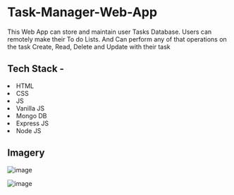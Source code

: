 # Task-Manager-Web-App
This Web App can store and maintain user Tasks Database. Users can remotely make their To do Lists. And Can perform any of that operations on the task Create, Read, Delete and Update with their task 

## Tech Stack - 
  <li> HTML</li>
    <li> CSS</li>
      <li> JS</li>
        <li>Vanilla JS</li>
          <li> Mongo DB</li>
            <li> Express JS</li>
              <li> Node JS</li>
              
              
 ## Imagery
 
![image](https://user-images.githubusercontent.com/55326824/164648435-436be419-cf7e-47fa-b0d2-cd7ac20bec59.png)
<br>

![image](https://user-images.githubusercontent.com/55326824/164648605-bed245f6-a9d8-4bce-986c-3e7b471dd797.png)

<br>
